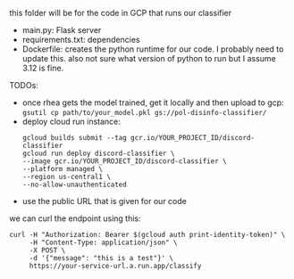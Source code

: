 this folder will be for the code in GCP that runs our classifier

- main.py: Flask server
- requirements.txt: dependencies
- Dockerfile: creates the python runtime for our code. I probably need to update this. also not sure what version of python to run but I assume 3.12 is fine.

TODOs:
- once rhea gets the model trained, get it locally and then upload to gcp:
`gsutil cp path/to/your_model.pkl gs://pol-disinfo-classifier/`
- deploy cloud run instance: 
    ```
    gcloud builds submit --tag gcr.io/YOUR_PROJECT_ID/discord-classifier
    gcloud run deploy discord-classifier \
  --image gcr.io/YOUR_PROJECT_ID/discord-classifier \
  --platform managed \
  --region us-central1 \
  --no-allow-unauthenticated
  ```
- use the public URL that is given for our code


we can curl the endpoint using this:
```
curl -H "Authorization: Bearer $(gcloud auth print-identity-token)" \
     -H "Content-Type: application/json" \
     -X POST \
     -d '{"message": "this is a test"}' \
     https://your-service-url.a.run.app/classify

```